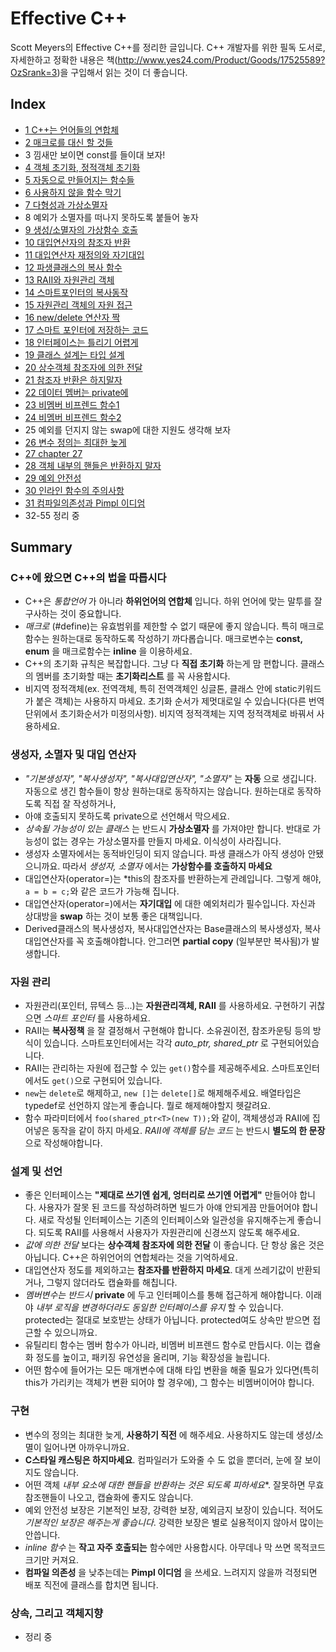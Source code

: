 # Effective C++
Scott Meyers의 Effective C++를 정리한 글입니다. C++ 개발자를 위한 필독 도서로, 자세한하고 정확한 내용은 책(http://www.yes24.com/Product/Goods/17525589?OzSrank=3)을 구입해서 읽는 것이 더 좋습니다.
## Index
- [1 C++는 언어들의 연합체](01_c++를_언어들의_연합체로_바라보는_안목은_필수.md)
- [2 매크로를 대신 할 것들](02_define을_쓰려거든_const_enum_inline을_떠올리자.md)
- 3 낌새만 보이면 const를 들이대 보자!
- [4 객체 초기화, 정적객체 초기화](04_객체를_사용하기_전에_반드시_그_객체를_초기화하자.md)
- [5 자동으로 만들어지는 함수들](05_cpp가_은근슬쩍_만들어_호출해_버리는_함수들에_촉각을_세우자.md)
- [6 사용하지 않을 함수 막기](06_컴파일러가_만들어낸_함수가_필요_없으면_확실히_이들의_사용을_금해_버리자.md)
- [7 다형성과 가상소멸자](07_다형성을_가진_기본_클래스에서는_소멸자를_반드시_가상_소멸자로_선언하자.md)
- 8 예외가 소멸자를 떠나지 못하도록 붙들어 놓자
- [9 생성/소멸자의 가상함수 호출](09_객체_생성_및_소멸_과정_중에는_절대로_가상함수를_호출하지_말자.md)
- [10 대입연산자의 참조자 반환](10_대입_연산자는_asterisk_this의_참조자를_반환하게_하자.md)
- [11 대입연산자 재정의와 자기대입](11_operator=에서는_자기대입에_대한_처리가_빠지지_않도록_하자.md)
- [12 파생클래스의 복사 함수](12_객체의_모든_부분을_빠짐없이_복사하자.md)
- [13 RAII와 자원관리 객체](13_자원_관리에는_객체가_그만!.md)
- [14 스마트포인터의 복사동작](14_자원_관리_클래스의_복사_동작에_대해_진지하게_고찰하자.md)
- [15 자원관리 객체의 자원 접근](15_자원_관리_클래스에서_관리되는_자원은_외부에서_접근할_수_있도록_하자.md)
- [16 new/delete 연산자 짝](16_new_및_delete를_사용할_때는_형태를_반드시_맞추자.md)
- [17 스마트 포인터에 저장하는 코드](17_new로_생성한_객체를_스마트_포인터에_저장하는_코드는_별도의_한_문장으로_만들자.md)
- [18 인터페이스는 틀리기 어렵게](18_인터페이스_설계는_제대로_쓰기엔_쉽게_엉터리로_쓰기엔_어렵게_하자.md)
- [19 클래스 설계는 타입 설계](19_클래스_설계는_타입_설계와_똑같이_취급하자.md)
- [20 상수객체 참조자에 의한 전달](20_값에_의한_전달보다는_상수객체_참조자에_의한_전달방식을_택하는_편이_대개_낫다.md)
- [21 참조자 반환은 하지말자](21_함수에서_객체를_반환해야_할_경우에_참조자를_반환하려고_들지_말자.md)
- [22 데이터 멤버는 private에](22_데이터_멤버가_선언될_곳은_private_영역임을_명심하자.md)
- [23 비멤버 비프렌드 함수1](23_멤버_함수보다는_비멤버_비프렌드_함수와_더_가까워지자.md)
- [24 비멤버 비프렌드 함수2](24_타입_변환이_모든_매개변수에_대해_적용되어야_한다면_비멤버_함수를_전언하자.md)
- 25 예외를 던지지 않는 swap에 대한 지원도 생각해 보자
- [26 변수 정의는 최대한 늦게](26_변수_정의는_늦출_수_있는_데까지_늦추는_근성을_발휘하자.md)
- [27 chapter 27](27_캐스팅은_절약_또_절약_잊지_말자.md)
- [28 객체 내부의 핸들은 반환하지 말자](28_내부에서_사용하는_객체에_대한_핸들을_반환하는_코드는_되도록_피하자.md)
- [29 예외 안전성](29_예외_안전성이_확보되는_그날_위해_싸우고_또_싸우자.md)
- [30 인라인 함수의 주의사항](30_인라인_함수는_미주알고주알_따져서_이해해_두자.md)
- [31 컴파일의존성과 Pimpl 이디엄](31_파일_사이의_컴파일_의존성을_최대로_줄이자.md)
- 32-55 정리 중
## Summary
### C++에 왔으면 C++의 법을 따릅시다
- C++은 *통합언어* 가 아니라 **하위언어의 연합체** 입니다.
  하위 언어에 맞는 말투를 잘 구사하는 것이 중요합니다.
- *매크로* (#define)는 유효범위를 제한할 수 없기 때문에 좋지 않습니다.
  특히 매크로함수는 원하는대로 동작하도록 작성하기 까다롭습니다.
  매크로변수는 **const, enum** 을 매크로함수는 **inline** 을 이용하세요.
- C++의 초기화 규칙은 복잡합니다. 그냥 다 **직접 초기화** 하는게 맘 편합니다.
  클래스의 멤버를 초기화할 때는 **초기화리스트** 를 꼭 사용합시다.
- 비지역 정적객체(ex. 전역객체, 특히 전역객체인 싱글톤, 클래스 안에 static키워드가 붙은 객체)는 사용하지 마세요.
  초기화 순서가 제멋대로일 수 있습니다(다른 번역단위에서 초기화순서가 미정의사항).
  비지역 정적객체는 지역 정적객체로 바꿔서 사용하세요.

### 생성자, 소멸자 및 대입 연산자
- *"기본생성자", "복사생성자", "복사대입연산자", "소멸자"* 는 **자동** 으로 생깁니다.
  자동으로 생긴 함수들이 항상 원하는대로 동작하지는 않습니다.
  원하는대로 동작하도록 직접 잘 작성하거나,
- 아얘 호출되지 못하도록 private으로 선언해서 막으세요.
- *상속될 가능성이 있는 클래스* 는 반드시 **가상소멸자** 를 가져야만 합니다.
  반대로 가능성이 없는 경우는 가상소멸자를 만들지 마세요. 이식성이 사라집니다.
- 생성자 소멸자에서는 동적바인딩이 되지 않습니다. 파생 클래스가 아직 생성아 안됐으니까요.
  따라서 *생성자, 소멸자* 에서는 **가상함수를 호출하지 마세요**
- 대입연산자(operator=)는 \*this의 참조자를 반환하는게 관례입니다.
  그렇게 해야, ```a = b = c;```와 같은 코드가 가능해 집니다.
- 대입연산자(operator=)에서는 **자기대입** 에 대한 예외처리가 필수입니다.
  자신과 상대방을 **swap** 하는 것이 보통 좋은 대책입니다.
- Derived클래스의 복사생성자, 복사대입연산자는 Base클래스의 복사생성자, 복사대입연산자를 꼭 호출해야합니다.
  안그러면 **partial copy** (일부분만 복사됨)가 발생합니다.

### 자원 관리
- 자원관리(포인터, 뮤텍스 등...)는 **자원관리객체, RAII** 를 사용하세요.
  구현하기 귀찮으면 *스마트 포인터* 를 사용하세요.
- RAII는 **복사정책** 을 잘 결정해서 구현해야 합니다.
  소유권이전, 참조카운팅 등의 방식이 있습니다.
  스마트포인터에서는 각각 *auto_ptr, shared_ptr* 로 구현되어있습니다.
- RAII는 관리하는 자원에 접근할 수 있는 ```get()```함수를 제공해주세요.
  스마트포인터에서도 ```get()```으로 구현되어 있습니다.
- ```new```는 ```delete```로 해제하고, ```new []```는 ```delete[]```로 해제해주세요.
  배열타입은 typedef로 선언하지 않는게 좋습니다. 뭘로 해제해야할지 헷갈려요.
- 함수 파라미터에서 ```foo(shared_ptr<T>(new T));```와 같이, 객체생성과 RAII에 집어넣은 동작을 같이 하지 마세요.
  *RAII에 객체를 담는 코드* 는 반드시 **별도의 한 문장** 으로 작성해야합니다.

### 설계 및 선언
- 좋은 인터페이스는 **"제대로 쓰기엔 쉽게, 엉터리로 쓰기엔 어렵게"** 만들어야 합니다.
  사용자가 잘못 된 코드를 작성하려하면 빌드가 아얘 안되게끔 만들어어야 합니다.
  새로 작성될 인터페이스는 기존의 인터페이스와 일관성을 유지해주는게 좋습니다.
  되도록 RAII를 사용해서 사용자가 자원관리에 신경쓰지 않도록 해주세요.
- *값에 의한 전달* 보다는 **상수객체 참조자에 의한 전달** 이 좋습니다.
  단 항상 옳은 것은 아닙니다. C++은 하위언어의 연합체라는 것을 기억하세요.
- 대입연산자 정도를 제외하고는 **참조자를 반환하지 마세요**.
  대게 쓰레기값이 반환되거나, 그렇지 않더라도 캡슐화를 해칩니다.
- *멤버변수는 반드시* **private** 에 두고 인터페이스를 통해 접근하게 해야합니다.
  이래야 *내부 로직을 변경하더라도 동일한 인터페이스를 유지* 할 수 있습니다.
  protected는 절대로 보호받는 상태가 아닙니다.
  protected여도 상속만 받으면 접근할 수 있으니까요.
- 유틸리티 함수는 멤버 함수가 아니라, 비멤버 비프렌드 함수로 만듭시다.
  이는 캡슐화 정도를 높이고, 패키징 유연성을 올리며, 기능 확장성을 늘립니다.
- 어떤 함수에 들어가는 모든 매개변수에 대해 타입 변환을 해줄 필요가 있다면(특히 this가 가리키는 객체가 변환 되어야 할 경우에), 그 함수는 비멤버이어야 합니다.

### 구현
- 변수의 정의는 최대한 늦게, **사용하기 직전** 에 해주세요.
  사용하지도 않는데 생성/소멸이 일어나면 아까우니까요.
- **C스타일 캐스팅은 하지마세요**.
  컴파일러가 도와줄 수 도 없을 뿐더러, 눈에 잘 보이지도 않습니다.
- 어떤 객체 *내부 요소에 대한 핸들을 반환하는 것은 되도록 피하세요**.
  잘못하면 무효참조핸들이 나오고, 캡슐화에 좋지도 않습니다.
- 예외 안전성 보장은 기본적인 보장, 강력한 보장, 예외금지 보장이 있습니다.
  적어도 *기본적인 보장은 해주는게 좋습니다*.
  강력한 보장은 별로 실용적이지 않아서 많이는 안씁니다.
- *inline 함수* 는 **작고 자주 호출되는** 함수에만 사용합시다.
  아무데나 막 쓰면 목적코드 크기만 커져요.
- **컴파일 의존성** 을 낮추는데는 **Pimpl 이디엄** 을 쓰세요.
  느려지지 않을까 걱정되면 배포 직전에 클래스를 합치면 됩니다.

### 상속, 그리고 객체지향
- 정리 중
